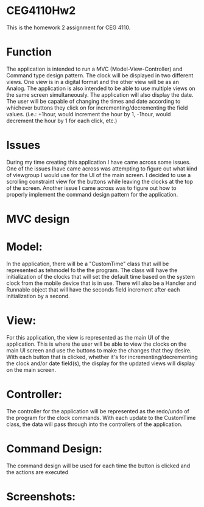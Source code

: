 # CEG4110Hw2

This is the homework 2 assignment for CEG 4110.


# Function
The application is intended to run a MVC (Model-View-Controller) and Command type design pattern.
The clock will be displayed in two different views. One view is in a digital format and the other 
view will be as an Analog. The application is also intended to be able to use multiple views 
on the same screen simultaneously. The application will also display the date. The user will be
capable of changing the times and date according to whichever buttons they click on
for incrementing/decrementing the field values. (i.e.: +1hour, would increment the hour by 1,
-1hour, would decrement the hour by 1 for each click, etc.) 

# Issues

During my time creating this application I have came across some issues. One of the issues Ihave 
came across was attempting to figure out what kind of viewgroup I would use for the UI
of the main screen. I decided to use a scrolling constraint view for the buttons while leaving
the clocks at the top of the screen. Another issue I came across was to figure out how to properly 
implement the command design pattern for the application. 
# MVC design
# Model:

In the application, there will be a "CustomTime" class that will be represented as tehmodel fo the
the program. The class will have the initialization of the clocks that will set the default
time based on the system clock from the mobile device that is in use. There will also be a Handler
and Runnable object that will have the seconds field increment after each initialization by a second. 
# View:

For this application, the view is represented as the main UI of the application. This is where
 the user will be able to view the clocks on the main UI screen and use the buttons to make the 
 changes that they desire. With each button that is clicked, whether it's for incrementing/decrementing
 the clock and/or date field(s), the display for the updated views will display on the main screen. 
 
# Controller: 

The controller for the application will be represented as the redo/undo of the program for the clock commands. 
With each update to the CustomTime class, the data will pass through into the controllers of the application. 
# Command Design: 
The command design will be used for each time the button is clicked and the actions are executed

# Screenshots: 
